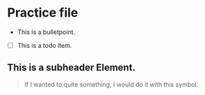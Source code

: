 # Practice file

- This is a bulletpoint.

- [ ] This is a todo item.

## This is a subheader Element.

> If I wanted to quite something, I would do it with this symbol.
